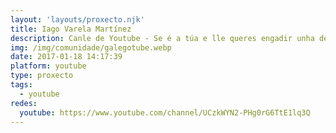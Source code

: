 ```yaml
---
layout: 'layouts/proxecto.njk'
title: Iago Varela Martínez
description: Canle de Youtube - Se é a túa e lle queres engadir unha descripción e etiquetas, ponte en contacto con nós.
img: /img/comunidade/galegotube.webp
date: 2017-01-18 14:17:39
platform: youtube
type: proxecto
tags:
  - youtube
redes:
  youtube: https://www.youtube.com/channel/UCzkWYN2-PHg0rG6TtE1lq3Q
---
```


